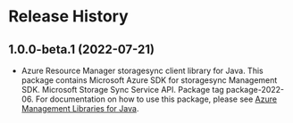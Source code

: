 # Release History

## 1.0.0-beta.1 (2022-07-21)

- Azure Resource Manager storagesync client library for Java. This package contains Microsoft Azure SDK for storagesync Management SDK. Microsoft Storage Sync Service API. Package tag package-2022-06. For documentation on how to use this package, please see [Azure Management Libraries for Java](https://aka.ms/azsdk/java/mgmt).
